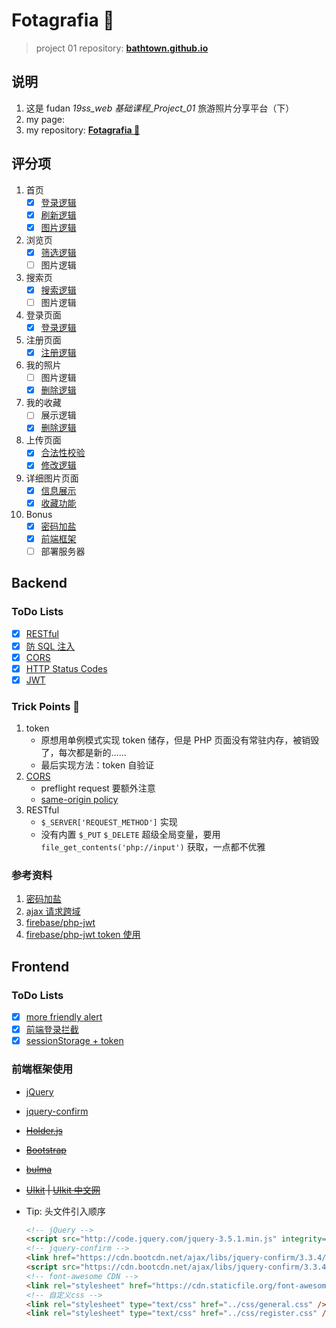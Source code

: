 # Fotagrafia 🗽

> project 01 repository: **[bathtown.github.io](https://github.com/bathtown/bathtown.github.io)**

## 说明

1. 这是 fudan _19ss_web 基础课程\_Project_01_ 旅游照片分享平台（下）
2. my page:
3. my repository: **[Fotagrafia 🗽](https://github.com/bathtown/Fotagrafia)**

## 评分项

1. 首页
   - [x] [登录逻辑](frontend/js/feature.js#hintRegister)
   - [x] [刷新逻辑](frontend/html/home.html#getPhotos)
   - [x] [图片逻辑](backend/PHP/api/home.php)
2. 浏览页
   - [x] [筛选逻辑](backend/PHP/api/browser.php)
   - [ ] 图片逻辑
3. 搜索页
   - [x] [搜索逻辑](backend/PHP/api/search.php)
   - [ ] 图片逻辑
4. 登录页面
   - [x] [登录逻辑](backend/PHP/api/login.php)
5. 注册页面
   - [x] [注册逻辑](backend/PHP/api/register.php)
6. 我的照片
   - [ ] 图片逻辑
   - [x] [删除逻辑](backend/PHP/api/myGallery.php)
7. 我的收藏
   - [ ] 展示逻辑
   - [x] [删除逻辑](frontend/html/myHearts.html#deleteHeart)
8. 上传页面
   - [x] [合法性校验](frontend/html/upload.html#submitImg)
   - [x] [修改逻辑](frontend/html/upload.html)
9. 详细图片页面
   - [x] [信息展示](backend/PHP/api/detail.php)
   - [x] [收藏功能](backend/PHP/api/like.php)
10. Bonus
    - [x] [密码加盐](backend/PHP/api/register.php)
    - [x] [前端框架](#前端框架使用)
    - [ ] 部署服务器

## Backend

### ToDo Lists

- [x] [RESTful](backend/PHP/api/myHeart.php)
- [x] [防 SQL 注入](backend/PHP/app/SQLConfig.php)
- [x] [CORS](backend/PHP/app/CORS.php)
- [x] [HTTP Status Codes](backend/PHP/app/StatusCode.php)
- [x] [JWT](backend/PHP/app/Token.php)

### Trick Points 👻

1. token
   - 原想用单例模式实现 token 储存，但是 PHP 页面没有常驻内存，被销毁了，每次都是新的……
   - 最后实现方法：token 自验证
2. [CORS](backend/PHP/app/CORS.php)
   - preflight request 要额外注意
   - [same-origin policy](https://wangdoc.com/javascript/bom/same-origin.html)
3. RESTful
   - `$_SERVER['REQUEST_METHOD']` 实现
   - 没有内置 `$_PUT` `$_DELETE` 超级全局变量，要用 `file_get_contents('php://input')` 获取，一点都不优雅

### 参考资料

1. [密码加盐](https://www.cnblogs.com/makai/p/11130703.html)
2. [ajax 请求跨域](https://segmentfault.com/a/1190000012469713)
3. [firebase/php-jwt](https://github.com/firebase/php-jwt)
4. [firebase/php-jwt token 使用](https://www.cnblogs.com/yehuisir/p/11521165.html)

## Frontend

### ToDo Lists

- [x] [more friendly alert](frontend/html/register.html)
- [x] [前端登录拦截](frontend/html/myGallery.html)
- [x] [sessionStorage + token](frontend/html/login.html)

### 前端框架使用

- [jQuery](https://jquery.com)
- [jquery-confirm](http://craftpip.github.io/jquery-confirm)
- ~~[Holder.js](https://github.com/imsky/holder)~~
- ~~[Bootstrap](https://getbootstrap.com)~~
- ~~[bulma](https://bulma.io)~~
- ~~[UIkit](https://getuikit.com) | [UIkit 中文网](http://www.getuikit.net)~~

- Tip: 头文件引入顺序

  ```html
  <!-- jQuery -->
  <script src="http://code.jquery.com/jquery-3.5.1.min.js" integrity="sha256-9/aliU8dGd2tb6OSsuzixeV4y/faTqgFtohetphbbj0=" crossorigin="anonymous"></script>
  <!-- jquery-confirm -->
  <link href="https://cdn.bootcdn.net/ajax/libs/jquery-confirm/3.3.4/jquery-confirm.min.css" rel="stylesheet" />
  <script src="https://cdn.bootcdn.net/ajax/libs/jquery-confirm/3.3.4/jquery-confirm.min.js"></script>
  <!-- font-awesome CDN -->
  <link rel="stylesheet" href="https://cdn.staticfile.org/font-awesome/4.7.0/css/font-awesome.css" />
  <!-- 自定义css -->
  <link rel="stylesheet" type="text/css" href="../css/general.css" />
  <link rel="stylesheet" type="text/css" href="../css/register.css" />
  ```

